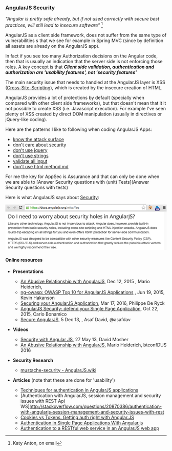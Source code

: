 ### AngularJS Security

_"Angular is pretty safe already, but if not used correctly with secure  best practices, will still lead to insecure software"_ [^angular-quote]

AngularJS as a client side framework, does not suffer from the same type of vulnerabilities s that we see for example in Spring MVC (since by definition all assets are already on the AngularJS app).

In fact if you see too many Authorization decisions on the Angular code, then that is usually an indication that the server side is not enforcing those roles. A key concept is that **_Client side validation, authentication and authorization are 'usability features', not 'security features'_**

The main security issue that needs to handled at the AngularJS layer is XSS ([Cross-Site-Scripting](https://www.owasp.org/index.php/Cross-site_Scripting_(XSS))), which is created by the insecure creation of HTML.

AngularJS provides a lot of protections by default (specially when compared with other client side frameworks), but that doesn't mean that it it not possible to create XSS (i.e. Javascript execution). For example I've seen plenty of XSS created by direct DOM manipulation (usually in directives or jQuery-like coding).

Here are the patterns I like to following when coding AngularJS Apps:

- [know the attack surface](x.Pattern-known-the-attack-surface.md)
- [don't care about security](x.Pattern-dont-care-about-security.md)
- [don't use jquery](x.Pattern-dont-use-jquery.md)
- [don't use strings](x.Pattern-dont-use-strings.md)
- [validate all input](x.Pattern-validate-all-input.md)
- [don't use html method.md](x.Pattern-dont-use-html-method.md)

For me the key for AppSec is Assurance and that can only be done when we are able to [Answer Security questions with (unit) Tests](Answer Security questions with tests)

Here is what AngularJS says about [Security](https://docs.angularjs.org/misc/faq):

![image](images/97ca0cac-3716-11e6-89aa-0ea98f97fc8c.png)

[^angular-quote]: Katy Anton, on email


#### Online resources

  - **Presentations**    
    - [An Abusive Relationship with AngularJS](http://www.slideshare.net/x00mario/an-abusive-relationship-with-angularjs), Dec 12, 2015 , Mario Heiderich,
    - [ng-owasp: OWASP Top 10 for AngularJS Applications](http://www.slideshare.net/kevinhakanson/ng-owasp-ndc?qid=32cb7bc9-0c19-43bd-b225-a55dfcfb038) , Jun 19, 2015, Kevin Hakanson
    - [Securing your AngularJS Application](http://www.slideshare.net/PhilippeDeRyck/securing-your-angularjs-application), Mar 17, 2016, Philippe De Ryck
    - [AngularJS Security: defend your Single Page Application](http://www.slideshare.net/carlo.bonamico/angularjs-security-defend-your-single-page-application), Oct 22, 2015, Carlo Bonamico
    - [Secure AngularJS](https://docs.google.com/presentation/d/1347saovLLeQ9y-WRElKXg26fHNGnbrUFhft_2m4rOwc/edit#slide=id.p), 5 Dec 13, , Asaf David, @asafdav

  - **Videos**
    - [Security with Angular JS](https://www.youtube.com/watch?v=18ifoT-Id54), 27 May 13, David Mosher
    - [An Abusive Relationship with AngularJS](https://vimeo.com/165951806), Mario Heiderich, btconfDUS 2016  

  - **Security Research**
      - [mustache-security - AngularJS.wiki](https://code.google.com/archive/p/mustache-security/wikis/AngularJS.wiki)

  - **Articles** (note that these are done for 'usability')
    - [Techniques for authentication in AngularJS applications](https://medium.com/opinionated-angularjs/techniques-for-authentication-in-angularjs-applications-7bbf0346acec)
    - [Authentication with AngularJS, session management and security issues with REST Api WS]http://stackoverflow.com/questions/20870386/authentication-with-angularjs-session-management-and-security-issues-with-rest
    - [Cookies vs Tokens. Getting auth right with Angular.JS](https://auth0.com/blog/2014/01/07/angularjs-authentication-with-cookies-vs-token/)
    - [Authentication in Single Page Applications With Angular.js](http://frederiknakstad.com/2013/01/21/authentication-in-single-page-applications-with-angular-js/)
    - [Authentication to a RESTful web service in an AngularJS web app](http://blog.brunoscopelliti.com/authentication-to-a-restful-web-service-in-an-angularjs-web-app/)
